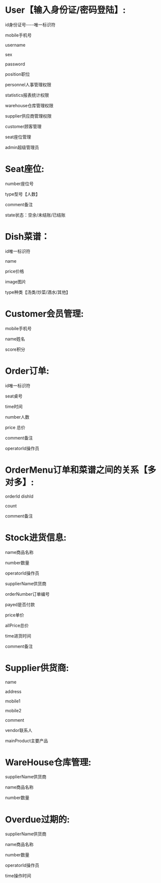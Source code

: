 # User【输入身份证/密码登陆】:

id身份证号----唯一标识符

mobile手机号

username

sex

password

position职位

personnel人事管理权限

statistics报表统计权限

warehouse仓库管理权限

supplier供应商管理权限

customer顾客管理

seat座位管理



admin超级管理员

 

 

# Seat座位:

number座位号

type型号【人数】

comment备注

state状态：空余/未结账/已结账

 

 

# Dish菜谱：

id唯一标识符

name

price价格

image图片

type种类【汤类/炒菜/酒水/其他】

 

 

# Customer会员管理:

mobile手机号

name姓名

score积分

 

 

# Order订单:

id唯一标识符

seat桌号

time时间

number人数

price 总价

comment备注

operatorId操作员

 

 

# OrderMenu订单和菜谱之间的关系【多对多】:

orderId dishId 

count 

comment备注

 

 

# Stock进货信息:

name商品名称

number数量

operatorId操作员

supplierName供货商

orderNumber订单编号

payed是否付款

price单价

allPrice总价

time进货时间

comment备注

 

 

# Supplier供货商:

name

address

mobile1

mobile2

comment

vendor联系人

mainProduct主要产品

 

 

# WareHouse仓库管理:

supplierName供货商

name商品名称

number数量

 

 

# Overdue过期的:

supplierName供货商

name商品名称

number数量

operatorId操作员

time操作时间

 

 
